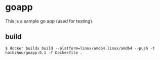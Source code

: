 goapp
=====

This is a sample go app (used for testing).

## build

```console
$ docker buildx build --platform=linux/amd64,linux/amd64 --push -t haibzhou/goapp:0.1 -f Dockerfile .
```
